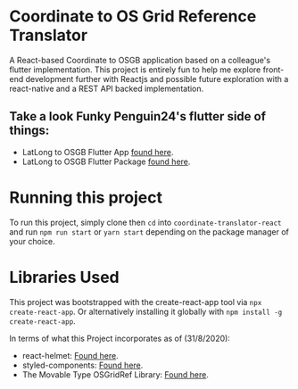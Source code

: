 # Coordinate to OS Grid Reference Translator

A React-based Coordinate to OSGB application based on a colleague's flutter implementation. This project is entirely fun to help me explore front-end development further with Reactjs and possible future exploration with a react-native and a REST API backed implementation.

## Take a look Funky Penguin24's flutter side of things:
- LatLong to OSGB Flutter App [found here](https://github.com/FunkyPenguin24/CoordinateTranslator). 
- LatLong to OSGB Flutter Package [found here](https://github.com/FunkyPenguin24/latlong_to_osgrid).

# Running this project
To run this project, simply clone then `cd` into `coordinate-translator-react` and run `npm run start` or `yarn start` depending on the package manager of your choice.

# Libraries Used
This project was bootstrapped with the create-react-app tool via `npx create-react-app`. 
Or alternatively installing it globally with `npm install -g create-react-app`.

In terms of what this Project incorporates as of (31/8/2020):
- react-helmet: [Found here](https://github.com/nfl/react-helmet).
- styled-components: [Found here](https://styled-components.com/).
- The Movable Type OSGridRef Library: [Found here](https://www.movable-type.co.uk/scripts/latlong-os-gridref.html).

